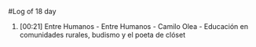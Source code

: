 #Log of 18 day

1. [00:21] Entre Humanos - Entre Humanos - Camilo Olea - Educación en comunidades rurales, budismo y el poeta de clóset
